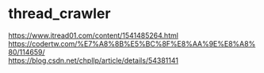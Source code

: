 # thread_crawler

https://www.itread01.com/content/1541485264.html  
https://codertw.com/%E7%A8%8B%E5%BC%8F%E8%AA%9E%E8%A8%80/114659/  
https://blog.csdn.net/chpllp/article/details/54381141  
